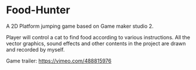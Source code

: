 # Food-Hunter
A 2D Platform jumping game based on Game maker studio 2.

Player will control a cat to find food according to various instructions. All the vector graphics, sound effects and other contents in the project are drawn and recorded by myself.

Game trailer:
https://vimeo.com/488815976
